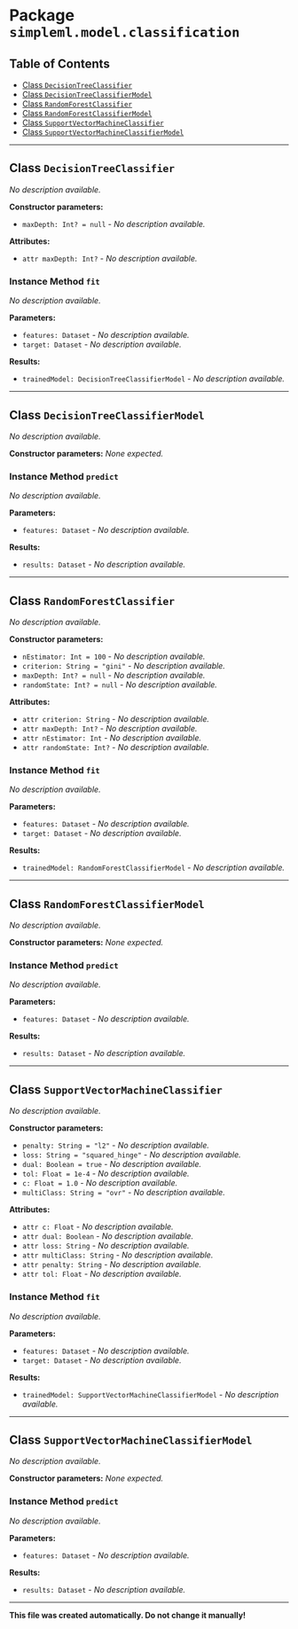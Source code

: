 # Package `simpleml.model.classification`

## Table of Contents

* [Class `DecisionTreeClassifier`](#class-DecisionTreeClassifier)
* [Class `DecisionTreeClassifierModel`](#class-DecisionTreeClassifierModel)
* [Class `RandomForestClassifier`](#class-RandomForestClassifier)
* [Class `RandomForestClassifierModel`](#class-RandomForestClassifierModel)
* [Class `SupportVectorMachineClassifier`](#class-SupportVectorMachineClassifier)
* [Class `SupportVectorMachineClassifierModel`](#class-SupportVectorMachineClassifierModel)

----------

## Class `DecisionTreeClassifier`
_No description available._

**Constructor parameters:**
* `maxDepth: Int? = null` - _No description available._

**Attributes:**
* `attr maxDepth: Int?` - _No description available._

### Instance Method `fit`
_No description available._

**Parameters:**
* `features: Dataset` - _No description available._
* `target: Dataset` - _No description available._

**Results:**
* `trainedModel: DecisionTreeClassifierModel` - _No description available._


----------

## Class `DecisionTreeClassifierModel`
_No description available._

**Constructor parameters:** _None expected._

### Instance Method `predict`
_No description available._

**Parameters:**
* `features: Dataset` - _No description available._

**Results:**
* `results: Dataset` - _No description available._


----------

## Class `RandomForestClassifier`
_No description available._

**Constructor parameters:**
* `nEstimator: Int = 100` - _No description available._
* `criterion: String = "gini"` - _No description available._
* `maxDepth: Int? = null` - _No description available._
* `randomState: Int? = null` - _No description available._

**Attributes:**
* `attr criterion: String` - _No description available._
* `attr maxDepth: Int?` - _No description available._
* `attr nEstimator: Int` - _No description available._
* `attr randomState: Int?` - _No description available._

### Instance Method `fit`
_No description available._

**Parameters:**
* `features: Dataset` - _No description available._
* `target: Dataset` - _No description available._

**Results:**
* `trainedModel: RandomForestClassifierModel` - _No description available._


----------

## Class `RandomForestClassifierModel`
_No description available._

**Constructor parameters:** _None expected._

### Instance Method `predict`
_No description available._

**Parameters:**
* `features: Dataset` - _No description available._

**Results:**
* `results: Dataset` - _No description available._


----------

## Class `SupportVectorMachineClassifier`
_No description available._

**Constructor parameters:**
* `penalty: String = "l2"` - _No description available._
* `loss: String = "squared_hinge"` - _No description available._
* `dual: Boolean = true` - _No description available._
* `tol: Float = 1e-4` - _No description available._
* `c: Float = 1.0` - _No description available._
* `multiClass: String = "ovr"` - _No description available._

**Attributes:**
* `attr c: Float` - _No description available._
* `attr dual: Boolean` - _No description available._
* `attr loss: String` - _No description available._
* `attr multiClass: String` - _No description available._
* `attr penalty: String` - _No description available._
* `attr tol: Float` - _No description available._

### Instance Method `fit`
_No description available._

**Parameters:**
* `features: Dataset` - _No description available._
* `target: Dataset` - _No description available._

**Results:**
* `trainedModel: SupportVectorMachineClassifierModel` - _No description available._


----------

## Class `SupportVectorMachineClassifierModel`
_No description available._

**Constructor parameters:** _None expected._

### Instance Method `predict`
_No description available._

**Parameters:**
* `features: Dataset` - _No description available._

**Results:**
* `results: Dataset` - _No description available._


----------

**This file was created automatically. Do not change it manually!**
